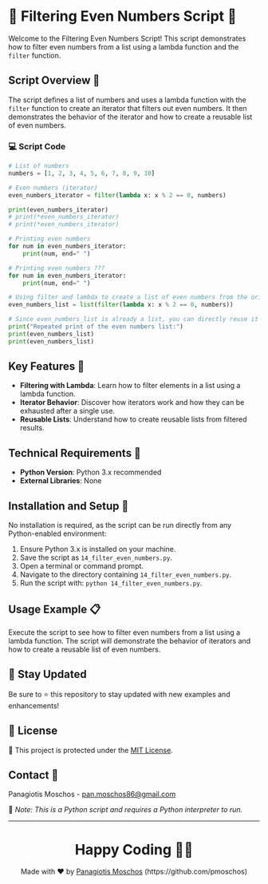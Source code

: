 # 🔎 Filtering Even Numbers Script 🔢

Welcome to the Filtering Even Numbers Script! This script demonstrates how to filter even numbers from a list using a lambda function and the `filter` function.

## Script Overview 📘

The script defines a list of numbers and uses a lambda function with the `filter` function to create an iterator that filters out even numbers. It then demonstrates the behavior of the iterator and how to create a reusable list of even numbers.

### :computer: Script Code

```python
# List of numbers
numbers = [1, 2, 3, 4, 5, 6, 7, 8, 9, 10]

# Even numbers (iterator)
even_numbers_iterator = filter(lambda x: x % 2 == 0, numbers)

print(even_numbers_iterator)
# print(*even_numbers_iterator)
# print(*even_numbers_iterator)

# Printing even numbers
for num in even_numbers_iterator:
    print(num, end=" ")

# Printing even numbers ???
for num in even_numbers_iterator:
    print(num, end=" ")

# Using filter and lambda to create a list of even numbers from the original list
even_numbers_list = list(filter(lambda x: x % 2 == 0, numbers))

# Since even_numbers_list is already a list, you can directly reuse it
print("Repeated print of the even numbers list:")
print(even_numbers_list)
print(even_numbers_list)
```

## Key Features 🌟

- **Filtering with Lambda**: Learn how to filter elements in a list using a lambda function.
- **Iterator Behavior**: Discover how iterators work and how they can be exhausted after a single use.
- **Reusable Lists**: Understand how to create reusable lists from filtered results.

## Technical Requirements 🔧

- **Python Version**: Python 3.x recommended
- **External Libraries**: None

## Installation and Setup 🚀

No installation is required, as the script can be run directly from any Python-enabled environment:

1. Ensure Python 3.x is installed on your machine.
2. Save the script as `14_filter_even_numbers.py`.
3. Open a terminal or command prompt.
4. Navigate to the directory containing `14_filter_even_numbers.py`.
5. Run the script with: `python 14_filter_even_numbers.py`.

## Usage Example 📋

Execute the script to see how to filter even numbers from a list using a lambda function. The script will demonstrate the behavior of iterators and how to create a reusable list of even numbers.

## 📢 Stay Updated

Be sure to ⭐ this repository to stay updated with new examples and enhancements!

## 📄 License
🔐 This project is protected under the [MIT License](https://mit-license.org/).


## Contact 📧
Panagiotis Moschos - pan.moschos86@gmail.com

🔗 *Note: This is a Python script and requires a Python interpreter to run.*

---
<h1 align=center>Happy Coding 👨‍💻 </h1>

<p align="center">
  Made with ❤️ by 
  <a href="https://www.linkedin.com/in/panagiotis-moschos" target="_blank">
  Panagiotis Moschos</a> (https://github.com/pmoschos)
</p>
